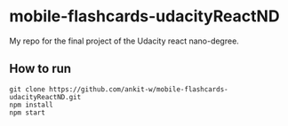 # mobile-flashcards-udacityReactND
My repo for the final project of the Udacity react nano-degree.

## How to run
```
git clone https://github.com/ankit-w/mobile-flashcards-udacityReactND.git
npm install
npm start
```
